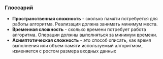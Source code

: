 
### Глоссарий
- **Пространственная сложность** - сколько памяти потребуется для работы алгоритма. Реализация должна занимать минимум места.
- **Временная сложность** - сколько времени потребует работа алгоритма. Операции должны выполняться за минимум времени.
- **Асимптотическая сложность** - это способ описать, как время выполнения или объем памяти используемый алгоритмом, изменяется с ростом размера входных данных





